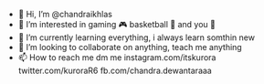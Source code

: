- 👋 Hi, I’m @chandraikhlas
- 👀 I’m interested in gaming 🎮 basketball 🏀 and you 💖
- 🌱 I’m currently learning everything, i always learn somthin new
- 💞️ I’m looking to collaborate on anything, teach me anything
- 📫 How to reach me dm me instagram.com/itskurora twitter.com/kuroraR6 fb.com/chandra.dewantaraaa

